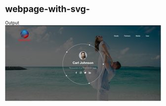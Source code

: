 # webpage-with-svg-
Output
![result](https://github.com/mephisto419/webpage-with-svg-/blob/main/result.png)
